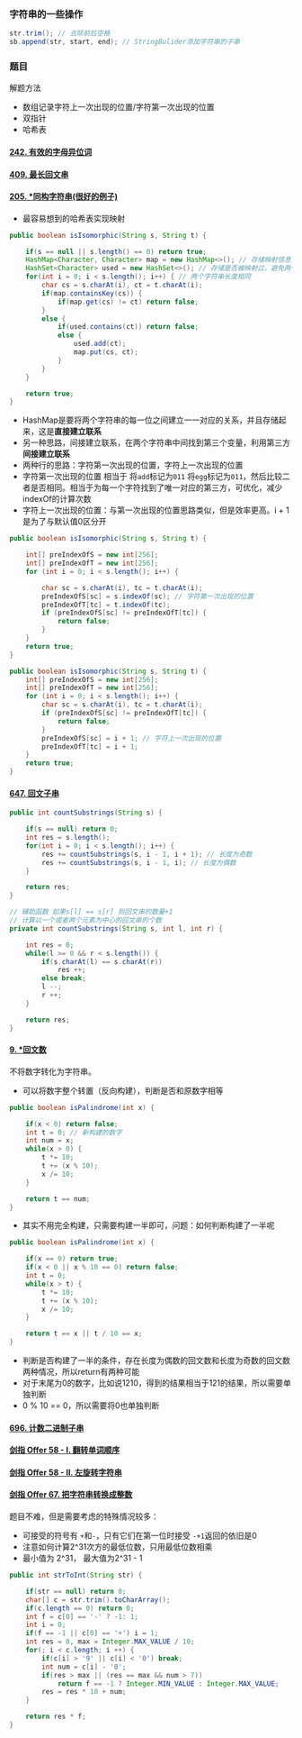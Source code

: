 ### 字符串的一些操作

```java
str.trim(); // 去除前后空格
sb.append(str, start, end); // StringBulider添加字符串的子串
```



### 题目

解题方法

- 数组记录字符上一次出现的位置/字符第一次出现的位置
- 双指针
- 哈希表

#### [242. 有效的字母异位词](https://leetcode-cn.com/problems/valid-anagram/)

#### [409. 最长回文串](https://leetcode-cn.com/problems/longest-palindrome/)

#### [205. *同构字符串(很好的例子)](https://leetcode-cn.com/problems/isomorphic-strings/)

- 最容易想到的哈希表实现映射

```java
public boolean isIsomorphic(String s, String t) {

    if(s == null || s.length() == 0) return true;
    HashMap<Character, Character> map = new HashMap<>(); // 存储映射信息
    HashSet<Character> used = new HashSet<>(); // 存储是否被映射过，避免两个字符映射到同一个字符
    for(int i = 0; i < s.length(); i++) { // 两个字符串长度相同
        char cs = s.charAt(i), ct = t.charAt(i);
        if(map.containsKey(cs)) {
            if(map.get(cs) != ct) return false;
        } 
        else {
            if(used.contains(ct)) return false;
            else {
                used.add(ct);
                map.put(cs, ct);
            }
        }
    }

    return true;
}
```

- HashMap是要将两个字符串的每一位之间建立一一对应的关系，并且存储起来，这是**直接建立联系**
- 另一种思路，间接建立联系，在两个字符串中间找到第三个变量，利用第三方**间接建立联系**
- 两种行的思路：字符第一次出现的位置，字符上一次出现的位置
- 字符第一次出现的位置 相当于 将`add`标记为`011` 将`egg`标记为`011`，然后比较二者是否相同。相当于为每一个字符找到了唯一对应的第三方，可优化，减少indexOf的计算次数
- 字符上一次出现的位置：与第一次出现的位置思路类似，但是效率更高。i + 1是为了与默认值0区分开

```java
public boolean isIsomorphic(String s, String t) {

    int[] preIndexOfS = new int[256];
    int[] preIndexOfT = new int[256];
    for (int i = 0; i < s.length(); i++) {

        char sc = s.charAt(i), tc = t.charAt(i);
        preIndexOfS[sc] = s.indexOf(sc); // 字符第一次出现的位置
        preIndexOfT[tc] = t.indexOf(tc);
        if (preIndexOfS[sc] != preIndexOfT[tc]) {
            return false;
        } 
    }
    return true;
}

public boolean isIsomorphic(String s, String t) {
    int[] preIndexOfS = new int[256];
    int[] preIndexOfT = new int[256];
    for (int i = 0; i < s.length(); i++) {
        char sc = s.charAt(i), tc = t.charAt(i);
        if (preIndexOfS[sc] != preIndexOfT[tc]) {
            return false;
        }
        preIndexOfS[sc] = i + 1; // 字符上一次出现的位置
        preIndexOfT[tc] = i + 1;
    }
    return true;
}
```

#### [647. 回文子串](https://leetcode-cn.com/problems/palindromic-substrings/)

```java
public int countSubstrings(String s) {

    if(s == null) return 0;
    int res = s.length();
    for(int i = 0; i < s.length(); i++) {
        res += countSubstrings(s, i - 1, i + 1); // 长度为奇数
        res += countSubstrings(s, i - 1, i); // 长度为偶数
    }

    return res;
}

// 辅助函数 如果s[l] == s[r] 则回文串的数量+1
// 计算以一个或者两个元素为中心的回文串的个数
private int countSubstrings(String s, int l, int r) {

    int res = 0;
    while(l >= 0 && r < s.length()) {
        if(s.charAt(l) == s.charAt(r)) 
            res ++;
        else break;
        l --;
        r ++;
    }

    return res;
}
```

#### [9. *回文数](https://leetcode-cn.com/problems/palindrome-number/)

不将数字转化为字符串。

- 可以将数字整个转置（反向构建），判断是否和原数字相等

```java
public boolean isPalindrome(int x) {

    if(x < 0) return false;
    int t = 0; // 新构建的数字
    int num = x;
    while(x > 0) {
        t *= 10;
        t += (x % 10);
        x /= 10;
    }

    return t == num;
}
```

- 其实不用完全构建，只需要构建一半即可，问题：如何判断构建了一半呢

```java
public boolean isPalindrome(int x) {

    if(x == 0) return true;
    if(x < 0 || x % 10 == 0) return false;
    int t = 0;
    while(x > t) {
        t *= 10;
        t += (x % 10);
        x /= 10;
    }

    return t == x || t / 10 == x;
}
```

- 判断是否构建了一半的条件，存在长度为偶数的回文数和长度为奇数的回文数两种情况，所以return有两种可能
- 对于末尾为0的数字，比如说1210，得到的结果相当于121的结果，所以需要单独判断
- 0 % 10 == 0，所以需要将0也单独判断

#### [696. 计数二进制子串](https://leetcode-cn.com/problems/count-binary-substrings/)

#### [剑指 Offer 58 - I. 翻转单词顺序](https://leetcode-cn.com/problems/fan-zhuan-dan-ci-shun-xu-lcof/)

#### [剑指 Offer 58 - II. 左旋转字符串](https://leetcode-cn.com/problems/zuo-xuan-zhuan-zi-fu-chuan-lcof/)

#### [剑指 Offer 67. 把字符串转换成整数](https://leetcode-cn.com/problems/ba-zi-fu-chuan-zhuan-huan-cheng-zheng-shu-lcof/)

题目不难，但是需要考虑的特殊情况较多：

- 可接受的符号有 `+`和`-`，只有它们在第一位时接受  `-+1`返回的依旧是0
- 注意如何计算2^31次方的最低位数，只用最低位数相乘
- 最小值为 2^31， 最大值为2^31 - 1

```java
public int strToInt(String str) {

    if(str == null) return 0;
    char[] c = str.trim().toCharArray();
    if(c.length == 0) return 0;
    int f = c[0] == '-' ? -1: 1;
    int i = 0;
    if(f == -1 || c[0] == '+') i = 1;
    int res = 0, max = Integer.MAX_VALUE / 10;
    for(; i < c.length; i ++) {
        if(c[i] > '9' || c[i] < '0') break;
        int num = c[i] - '0';
        if(res > max || (res == max && num > 7))
            return f == -1 ? Integer.MIN_VALUE : Integer.MAX_VALUE;
        res = res * 10 + num;
    }

    return res * f;
}
```

